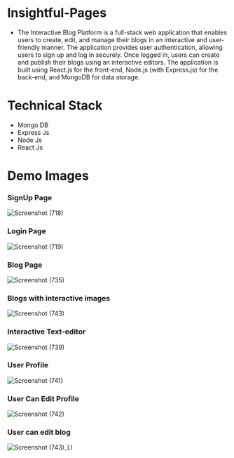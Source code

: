 # Insightful-Pages

<ul>
  <li>The Interactive Blog Platform is a full-stack web application that enables users to create, edit, and manage their blogs in an interactive and user-friendly manner. The application provides user authentication, allowing users to sign up and log in securely. Once logged in, users can create and publish their blogs using an interactive editors. The application is built using React.js for the front-end, Node.js (with Express.js) for the back-end, and MongoDB for data storage.</li>
</ul>

# Technical Stack 
<ul>
<li>Mongo DB</li>
<li>Express Js</li>
<li>Node Js</li>
<li>React Js </li>
</ul>


# Demo Images

<h3>SignUp Page</h3>

![Screenshot (718)](https://github.com/Kisna2512/Insightful-Pages/assets/90544124/341cacd8-3d1b-45b5-b057-dae69becf5f0)



<h3>Login Page</h3>

![Screenshot (719)](https://github.com/Kisna2512/Insightful-Pages/assets/90544124/89aa06f2-0e2d-42fa-b54b-fe411943cae3)



<h3>Blog Page</h3>

![Screenshot (735)](https://github.com/Kisna2512/Insightful-Pages/assets/90544124/12a4072d-b92b-4ddf-8089-4e1af688e215)



<h3>Blogs with interactive images</h3>

![Screenshot (743)](https://github.com/Kisna2512/Insightful-Pages/assets/90544124/ce5f5432-4a95-4fd9-ba5e-4cacb21b1121)


<h3>Interactive Text-editor</h3>

![Screenshot (739)](https://github.com/Kisna2512/Insightful-Pages/assets/90544124/00f79314-9d93-49fa-a1b6-2dd2bac2491a)



<h3>User Profile</h3>

![Screenshot (741)](https://github.com/Kisna2512/Insightful-Pages/assets/90544124/284b51cb-5872-4019-9eb6-e2e8e58e5baf)


<h3>User Can Edit Profile</h3>

![Screenshot (742)](https://github.com/Kisna2512/Insightful-Pages/assets/90544124/c5dae6b8-45c2-4a35-b3fc-7e4d39b05c33)



<h3>User can edit blog</h3>

![Screenshot (743)_LI](https://github.com/Kisna2512/Insightful-Pages/assets/90544124/8070aa36-27fa-45c2-a2a4-75d3194f55e7)









